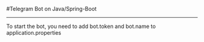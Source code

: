 #Telegram Bot on Java/Spring-Boot
_____

To start the bot, you need to add bot.token and bot.name to application.properties